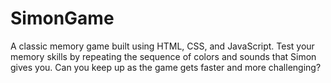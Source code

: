 # SimonGame
A classic memory game built using HTML, CSS, and JavaScript. Test your memory skills by repeating the sequence of colors and sounds that Simon gives you. Can you keep up as the game gets faster and more challenging?
